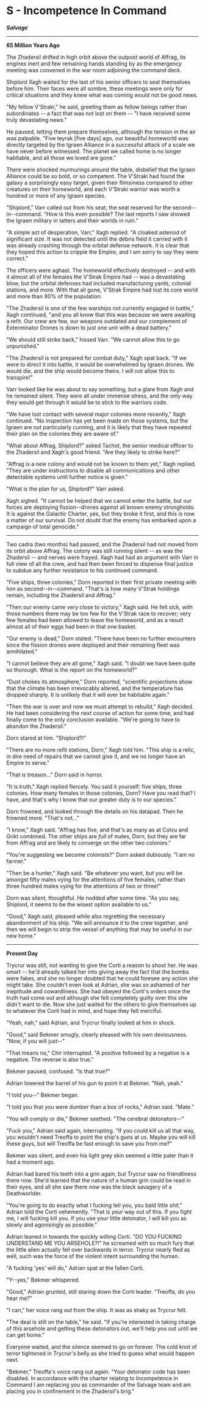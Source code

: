 # S - Incompetence In Command
***Salvage***

---

**65 Million Years Ago**

The Zhadersil drifted in high orbit above the outpost world of Affrag,
its engines inert and few remaining hands standing by as the emergency
meeting was convened in the war room adjoining the command deck.

Shiplord Xagh waited for the last of his senior officers to seat
themselves before him. Their faces were all sombre, these meetings were
only for critical situations and they knew what was coming would not be
good news.

"My fellow V\'Straki," he said, greeting them as fellow beings rather
than subordinates -- a fact that was not lost on them -- "I have
received some truly devastating news."

He paused, letting them prepare themselves, although the tension in the
air was palpable. "Five teyrak \[five days\] ago, our beautiful
homeworld was directly targeted by the Igraen Alliance in a successful
attack of a scale we have never before witnessed. The planet we called
home is no longer habitable, and all those we loved are gone."

There were shocked murmurings around the table, disbelief that the
Igraen Alliance could be so bold, or so competent. The V\'Straki had
found the galaxy a surprisingly easy target, given their flimsiness
compared to other creatures on their homeworld, and each V\'Straki
warrior was worth a hundred or more of any Igraen species.

"Shiplord," Varr called out from his seat, the seat reserved for the
second--in--command. "How is this even possible? The last reports I saw
showed the Igraen military in tatters and their worlds in ruin."

"A simple act of desperation, Varr," Xagh replied. "A cloaked asteroid
of significant size. It was not detected until the debris field it
carried with it was already crashing through the orbital defense
network. It is clear that they hoped this action to cripple the Empire,
and I am sorry to say they were correct."

The officers were aghast. The homeworld effectively destroyed -- and
with it almost all of the females the V\'Strak Empire had -- was a
devastating blow, but the orbital defenses had included manufacturing
yards, colonial stations, and more. With that all gone, V\'Strak Empire
had lost its core world and more than 90% of the population.

"The Zhadersil is one of the few warships not currently engaged in
battle," Xagh continued, "and you all know that this was because we were
awaiting a refit. Our crew are few, our weapons outdated and our
complement of Exterminator Drones is down to just one unit with a dead
battery."

"We should still strike back," hissed Varr. "We cannot allow this to go
unpunished."

"The Zhadersil is not prepared for combat duty," Xagh spat back. "If we
were to direct it into battle, it would be overwhelmed by Igraen drones.
We would die, and the ship would become theirs. I will not allow this to
transpire!"

Varr looked like he was about to say something, but a glare from Xagh
and he remained silent. They were all under immense stress, and the only
way they would get through it would be to stick to the warriors code.

"We have lost contact with several major colonies more recently," Xagh
continued. "No inspection has yet been made on those systems, but the
Igraen are not particularly cunning, and it is likely that they have
repeated their plan on the colonies they are aware of."

"What about Affrag, Shiplord?" asked Tachot, the senior medical officer
to the Zhadersil and Xagh\'s good friend. "Are they likely to strike
here?"

"Affrag is a new colony and would not be known to them yet," Xagh
replied. "They are under instructions to disable all communications and
other detectable systems until further notice is given."

"What is the plan for us, Shiplord?" Varr asked.

Xagh sighed. "It cannot be helped that we cannot enter the battle, but
our forces are deploying fission--drones against all known enemy
strongholds. It is against the Galactic Charter, yes, but they broke it
first, and this is now a matter of our survival. Do not doubt that the
enemy has embarked upon a campaign of total genocide."

---

Two cadra (two months) had passed, and the Zhadersil had not moved from
its orbit above Affrag. The colony was still running silent -- as was
the Zhadersil -- and nerves were frayed. Xagh had had an argument with
Varr in full view of all the crew, and had then been forced to dispense
final justice to subdue any further resistance to his continued command.

"Five ships, three colonies," Dorn reported in their first private
meeting with him as second--in--command. "That\'s is how many V\'Strak
holdings remain, including the Zhadersil and Affrag."

"Then our enemy came very close to victory," Xagh said. He felt sick,
with those numbers there may be too few for the V\'Strak race to
recover; very few females had been allowed to leave the homeworld, and
as a result almost all of their eggs had been in that one basket.

"Our enemy is dead," Dorn stated. "There have been no further encounters
since the fission drones were deployed and their remaining fleet was
annihilated."

"I cannot believe they are all gone," Xagh said. "I doubt we have been
quite so thorough. What is the report on the homeworld?"

"Dust chokes its atmosphere," Dorn reported, "scientific projections
show that the climate has been irrevocably altered, and the temperature
has dropped sharply. It is unlikely that it will ever be habitable
again."

"Then the war is over and now we must attempt to rebuild," Xagh decided.
He had been considering the next course of action for some time, and had
finally come to the only conclusion available. "We\'re going to have to
abandon the Zhadersil."

Dorn stared at him. "Shiplord?!"

"There are no more refit stations, Dorn," Xagh told him. "This ship is a
relic, in dire need of repairs that we cannot give it, and we no longer
have an Empire to serve."

"That is treason..." Dorn said in horror.

"It is truth," Xagh replied fiercely. You said it yourself: five ships,
three colonies. How many females in those colonies, Dorn? Have you read
that? I have, and that\'s why I know that our greater duty is to our
species."

Dorn frowned, and looked through the details on his datapad. Then he
frowned more. "That\'s not..."

"I know," Xagh said. "Affrag has five, and that\'s as many as at Colvu
and Grikt combined. The other ships are *full* of males, Dorn, but they
are far from Affrag and are likely to converge on the other two
colonies."

"You\'re suggesting we become colonists?" Dorn asked dubiously. "I am no
farmer."

"Then be a hunter," Xagh said. "Be whatever you want, but you will be
amongst fifty males vying for the attentions of five females, rather
than three hundred males vying for the attentions of two or three!"

Dorn was silent, thoughtful. He nodded after some time. "As you say,
Shiplord, it seems to be the wisest option available to us."

"Good," Xagh said, pleased while also regretting the necessary
abandonment of his ship. "We will announce it to the crew together, and
then we will begin to strip the vessel of anything that may be useful in
our new home."

---

**Present Day**

Trycrur was still, not wanting to give the Corti a reason to shoot her.
He was smart -- he\'d already talked her into giving away the fact that
the bombs were fakes, and she no longer doubted that he could foresee
any action she might take. She couldn\'t even look at Adrian, she was so
ashamed of her ineptitude and cowardliness. She had obeyed the Corti\'s
orders once the truth had come out and although she felt completely
guilty over this she didn\'t want to die. Now she just waited for the
others to give themselves up to whatever the Corti had in mind, and hope
they felt merciful.

"Yeah, nah," said Adrian, and Trycrur finally looked at him in shock.

"Good," said Bekmer smugly, clearly pleased with his own deviousness.
"Now, if you will just--"

"That means no," Chir interrupted. "A positive followed by a negative is
a negative. The reverse is also true."

Bekmer paused, confused. "Is that true?"

Adrian lowered the barrel of his gun to point it at Bekmer. "Nah, yeah."

"I told you--" Bekmer began.

"I told you that you were dumber than a box of rocks," Adrian said.
"Mate."

"You will comply or die," Bekmer seethed. "The cerebral detonators--"

"Fuck you," Adrian said again, interrupting. "If you could kill us all
that way, you wouldn\'t need Treoffa to point the ship\'s guns at us.
Maybe you will kill these guys, but will Treoffa be fast enough to save
you from me?"

Bekmer was silent, and even his light grey skin seemed a little paler
than it had a moment ago.

Adrian had bared his teeth into a grin again, but Trycrur saw no
friendliness there now. She\'d learned that the nature of a human grin
could be read in their eyes, and all she saw there now was the black
savagery of a Deathworlder.

"You\'re going to do exactly what I fucking tell you, you bald little
shit," Adrian told the Corti vehemently. "That is *your* way out of
this. If you fight me, I will fucking kill you. If you use your little
detonator, I will kill you as slowly and agonisingly as possible."

Adrian leaned in towards the quickly wilting Corti. "DO YOU FUCKING
UNDERSTAND ME YOU ARSEHOLE?!" he screamed with so much fury that the
little alien actually fell over backwards in terror. Trycrur nearly fled
as well, such was the force of the violent intent surrounding the human.

"A fucking \'yes\' will do," Adrian spat at the fallen Corti.

"Y--yes," Bekmer whispered.

"Good," Adrian grunted, still staring down the Corti leader. "Treoffa,
do you hear me?"

"I can," her voice rang out from the ship. It was as shaky as Trycrur
felt.

"The deal is still on the table," he said. "If you\'re interested in
taking charge of *this* arsehole and getting these detonators out,
we\'ll help you out until we can get home."

Everyone waited, and the silence seemed to go on forever. The cold knot
of terror tightened in Trycrur\'s belly as she tried to guess what would
happen next.

"Bekmer," Treoffa\'s voice rang out again. "Your detonator code has been
disabled. In accordance with the charter relating to Incompetence in
Command I am replacing you as commander of the Salvage team and am
placing you in confinement in the Zhadersil\'s brig."


